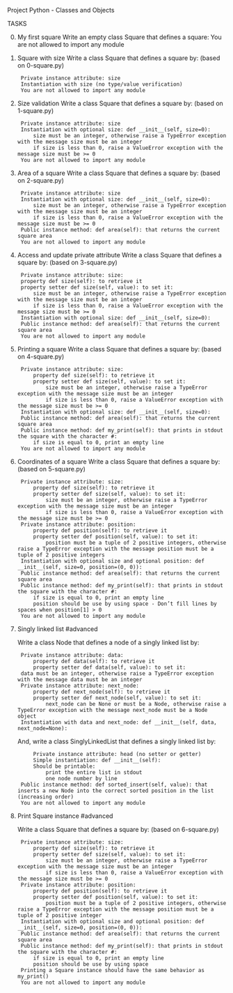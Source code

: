 Project Python - Classes and Objects

TASKS

0. My first square
    Write an empty class Square that defines a square:
        You are not allowed to import any module

1. Square with size
    Write a class Square that defines a square by: (based on 0-square.py)

        Private instance attribute: size
        Instantiation with size (no type/value verification)
        You are not allowed to import any module

2. Size validation
    Write a class Square that defines a square by: (based on 1-square.py)

        Private instance attribute: size
        Instantiation with optional size: def __init__(self, size=0):
            size must be an integer, otherwise raise a TypeError exception with the message size must be an integer
            if size is less than 0, raise a ValueError exception with the message size must be >= 0
        You are not allowed to import any module

3. Area of a square
    Write a class Square that defines a square by: (based on 2-square.py)

        Private instance attribute: size
        Instantiation with optional size: def __init__(self, size=0):
            size must be an integer, otherwise raise a TypeError exception with the message size must be an integer
            if size is less than 0, raise a ValueError exception with the message size must be >= 0
        Public instance method: def area(self): that returns the current square area
        You are not allowed to import any module

4. Access and update private attribute
    Write a class Square that defines a square by: (based on 3-square.py)

        Private instance attribute: size:
        property def size(self): to retrieve it
        property setter def size(self, value): to set it:
            size must be an integer, otherwise raise a TypeError exception with the message size must be an integer
            if size is less than 0, raise a ValueError exception with the message size must be >= 0
        Instantiation with optional size: def __init__(self, size=0):
        Public instance method: def area(self): that returns the current square area
        You are not allowed to import any module

5. Printing a square
    Write a class Square that defines a square by: (based on 4-square.py)

        Private instance attribute: size:
            property def size(self): to retrieve it
            property setter def size(self, value): to set it:
                size must be an integer, otherwise raise a TypeError exception with the message size must be an integer
                if size is less than 0, raise a ValueError exception with the message size must be >= 0
        Instantiation with optional size: def __init__(self, size=0):
        Public instance method: def area(self): that returns the current square area
        Public instance method: def my_print(self): that prints in stdout the square with the character #:
            if size is equal to 0, print an empty line
        You are not allowed to import any module

6. Coordinates of a square
    Write a class Square that defines a square by: (based on 5-square.py)

        Private instance attribute: size:
            property def size(self): to retrieve it
            property setter def size(self, value): to set it:
                size must be an integer, otherwise raise a TypeError exception with the message size must be an integer
                if size is less than 0, raise a ValueError exception with the message size must be >= 0
        Private instance attribute: position:
            property def position(self): to retrieve it
            property setter def position(self, value): to set it:
                position must be a tuple of 2 positive integers, otherwise raise a TypeError exception with the message position must be a tuple of 2 positive integers
        Instantiation with optional size and optional position: def __init__(self, size=0, position=(0, 0)):
        Public instance method: def area(self): that returns the current square area
        Public instance method: def my_print(self): that prints in stdout the square with the character #:
            if size is equal to 0, print an empty line
            position should be use by using space - Don’t fill lines by spaces when position[1] > 0
        You are not allowed to import any module

7. Singly linked list
#advanced

    Write a class Node that defines a node of a singly linked list by:

        Private instance attribute: data:
            property def data(self): to retrieve it
            property setter def data(self, value): to set it:
        data must be an integer, otherwise raise a TypeError exception with the message data must be an integer
        Private instance attribute: next_node:
            property def next_node(self): to retrieve it
            property setter def next_node(self, value): to set it:
                next_node can be None or must be a Node, otherwise raise a TypeError exception with the message next_node must be a Node object
        Instantiation with data and next_node: def __init__(self, data, next_node=None):

    And, write a class SinglyLinkedList that defines a singly linked list by:

            Private instance attribute: head (no setter or getter)
            Simple instantiation: def __init__(self):
            Should be printable:
                print the entire list in stdout
                one node number by line
        Public instance method: def sorted_insert(self, value): that inserts a new Node into the correct sorted position in the list (increasing order)
        You are not allowed to import any module

8. Print Square instance
#advanced

    Write a class Square that defines a square by: (based on 6-square.py)

        Private instance attribute: size:
            property def size(self): to retrieve it
            property setter def size(self, value): to set it:
                size must be an integer, otherwise raise a TypeError exception with the message size must be an integer
                if size is less than 0, raise a ValueError exception with the message size must be >= 0
        Private instance attribute: position:
            property def position(self): to retrieve it
            property setter def position(self, value): to set it:
                position must be a tuple of 2 positive integers, otherwise raise a TypeError exception with the message position must be a tuple of 2 positive integer
        Instantiation with optional size and optional position: def __init__(self, size=0, position=(0, 0)):
        Public instance method: def area(self): that returns the current square area
        Public instance method: def my_print(self): that prints in stdout the square with the character #:
            if size is equal to 0, print an empty line
            position should be use by using space
        Printing a Square instance should have the same behavior as my_print()
        You are not allowed to import any module
